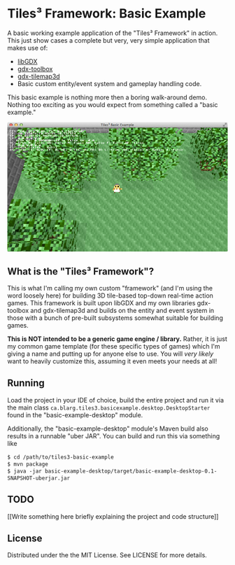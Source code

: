 # Tiles³ Framework: Basic Example

A basic working example application of the "Tiles³ Framework" in action. This just
show cases a complete but very, very simple application that makes use of:

* [libGDX](http://libgdx.badlogicgames.com/)
* [gdx-toolbox](https://github.com/gered/gdx-toolbox)
* [gdx-tilemap3d](https://github.com/gered/gdx-tilemap3d)
* Basic custom entity/event system and gameplay handling code.

This basic example is nothing more then a boring walk-around demo. Nothing too
exciting as you would expect from something called a "basic example."

![Screenshot](screenshot.png)

## What is the "Tiles³ Framework"?

This is what I'm calling my own custom "framework" (and I'm using the word loosely here)
for building 3D tile-based top-down real-time action games. This framework is built upon
libGDX and my own libraries gdx-toolbox and gdx-tilemap3d and builds on the entity and
event system in those with a bunch of pre-built subsystems somewhat suitable for building
games. 

**This is NOT intended to be a generic game engine / library.** Rather, it is just my
common game template (for these specific types of games) which I'm giving a name
and putting up for anyone else to use. You will _very likely_ want to heavily
customize this, assuming it even meets your needs at all!

## Running

Load the project in your IDE of choice, build the entire project and run it via the main class 
`ca.blarg.tiles3.basicexample.desktop.DesktopStarter` found in the "basic-example-desktop" module.

Additionally, the "basic-example-desktop" module's Maven build also results in a runnable "uber JAR". You can build
and run this via something like

    $ cd /path/to/tiles3-basic-example
    $ mvn package
    $ java -jar basic-example-desktop/target/basic-example-desktop-0.1-SNAPSHOT-uberjar.jar

## TODO

[[Write something here briefly explaining the project and code structure]]

## License

Distributed under the the MIT License. See LICENSE for more details.
